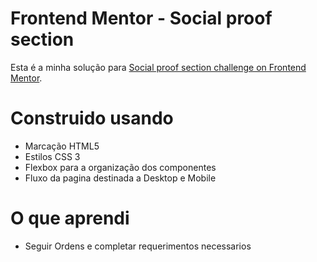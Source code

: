 # Frontend Mentor - Social proof section

Esta é a minha solução para [Social proof section challenge on Frontend Mentor](https://www.frontendmentor.io/challenges/social-proof-section-6e0qTv_bA). 


# Construido usando

- Marcação HTML5
- Estilos CSS 3
- Flexbox para a organização dos componentes
- Fluxo da pagina destinada a Desktop e Mobile


# O que aprendi

- Seguir Ordens e completar requerimentos necessarios